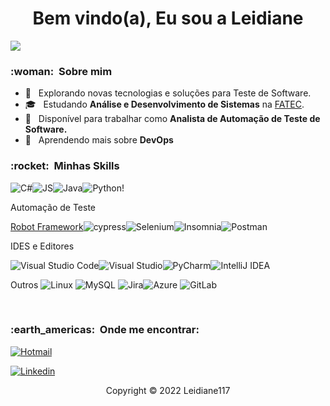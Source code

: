 
<h1 align="center">Bem vindo(a), Eu sou a Leidiane</h1>


![](https://komarev.com/ghpvc/?username=Leidiane117&color=006bed)

<h3> :woman: &nbsp;Sobre mim </h3>

- 🤔 &nbsp; Explorando novas tecnologias e soluções para Teste de Software.
- 🎓 &nbsp; Estudando **Análise e Desenvolvimento de Sistemas** na <a href="http://fateczonasul.edu.br/">FATEC</a>.
- 💼 &nbsp; Disponível para trabalhar como **Analista de Automação de Teste de Software.** 
- 🌱 &nbsp; Aprendendo mais sobre **DevOps**

<h3> :rocket: &nbsp;Minhas Skills </h3>
  
  ![C#](https://img.shields.io/badge/C%23-239120?style=for-the-badge&logo=c-sharp&logoColor=white)![JS](https://img.shields.io/badge/JavaScript-F7DF1E?style=for-the-badge&logo=javascript&logoColor=black)![Java](https://img.shields.io/badge/Java-ED8B00?style=for-the-badge&logo=java&logoColor=white)![Python](https://img.shields.io/badge/Python-14354C?style=for-the-badge&logo=python&logoColor=white)!

  Automação de Teste
  
  [Robot Framework](https://img.shields.io/static/v1?style=for-the-badge&message=Robot+Framework&color=000000&logo=Robot+Framework&logoColor=FFFFFF&label=)![cypress](https://img.shields.io/badge/-cypress-%23E5E5E5?style=for-the-badge&logo=cypress&logoColor=058a5e)![Selenium](https://img.shields.io/badge/-selenium-%43B02A?style=for-the-badge&logo=selenium&logoColor=white)![Insomnia](https://img.shields.io/badge/Insomnia-5849be?style=for-the-badge&logo=Insomnia&logoColor=white)![Postman](https://img.shields.io/badge/Postman-FF6C37?style=for-the-badge&logo=postman&logoColor=white)

 

  IDES e Editores
  
  ![Visual Studio Code](https://img.shields.io/badge/Visual%20Studio%20Code-0078d7.svg?style=for-the-badge&logo=visual-studio-code&logoColor=white)![Visual Studio](https://img.shields.io/badge/Visual%20Studio-5C2D91.svg?style=for-the-badge&logo=visual-studio&logoColor=white)![PyCharm](https://img.shields.io/badge/pycharm-143?style=for-the-badge&logo=pycharm&logoColor=black&color=black&labelColor=green)![IntelliJ IDEA](https://img.shields.io/badge/IntelliJIDEA-000000.svg?style=for-the-badge&logo=intellij-idea&logoColor=white)
  
 Outros 
  ![Linux](https://img.shields.io/badge/Linux-FCC624?style=for-the-badge&logo=linux&logoColor=black)
 ![MySQL](https://img.shields.io/badge/MySQL-005C84?style=for-the-badge&logo=mysql&logoColor=white)
  ![Jira](https://img.shields.io/badge/Jira-0052CC?style=for-the-badge&logo=Jira&logoColor=white)![Azure](https://img.shields.io/badge/azure-%230072C6.svg?style=for-the-badge&logo=microsoftazure&logoColor=white)
   ![GitLab](https://img.shields.io/badge/GitLab-330F63?style=for-the-badge&logo=gitlab&logoColor=white)

<br/>
  

<h3> :earth_americas: &nbsp;Onde me encontrar: </h3> 


[![Hotmail](https://img.shields.io/badge/leidiane@hotmail.com-0078D4?style=for-the-badge&logo=microsoft-outlook&logoColor=white&link=mailto:leidiane5499@hotmail.com)](mailto:leidiane5499@hotmail.com)

[![Linkedin](https://img.shields.io/badge/Leidiane-0077B5?style=for-the-badge&logo=linkedin&logoColor=white)](https://www.linkedin.com/in/leidiane-soares-22076646/)

<p align="center">Copyright © 2022 Leidiane117</p>



